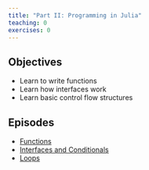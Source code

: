```yaml
---
title: "Part II: Programming in Julia"
teaching: 0
exercises: 0
---
```


## Objectives

- Learn to write functions
- Learn how interfaces work
- Learn basic control flow structures

## Episodes

- [Functions](02_01_Functions.md)
- [Interfaces and Conditionals](02_02_Interfaces_and_conditionals.md)
- [Loops](02_03_Loops.md)
